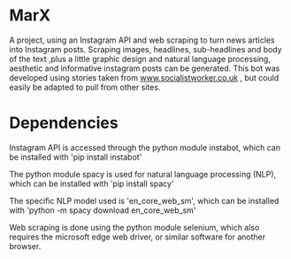 # MarX
A project, using an Instagram API and web scraping to turn news articles into Instagram posts. Scraping images, headlines, sub-headlines and body of the text ,plus a little graphic design and natural language processing, aesthetic and informative instagram posts can be generated. This bot was developed using stories taken from www.socialistworker.co.uk , but could easily be adapted to pull from other sites.

# Dependencies

Instagram API is accessed through the python module instabot, which can be installed with 'pip install instabot'

The python module spacy is used for natural language processing (NLP), which can be installed with 'pip install spacy'

The specific NLP model used is 'en_core_web_sm', which can be installed with 'python -m spacy download en_core_web_sm'

Web scraping is done using the python module selenium, which also requires the microsoft edge web driver, or similar software for another browser. 
